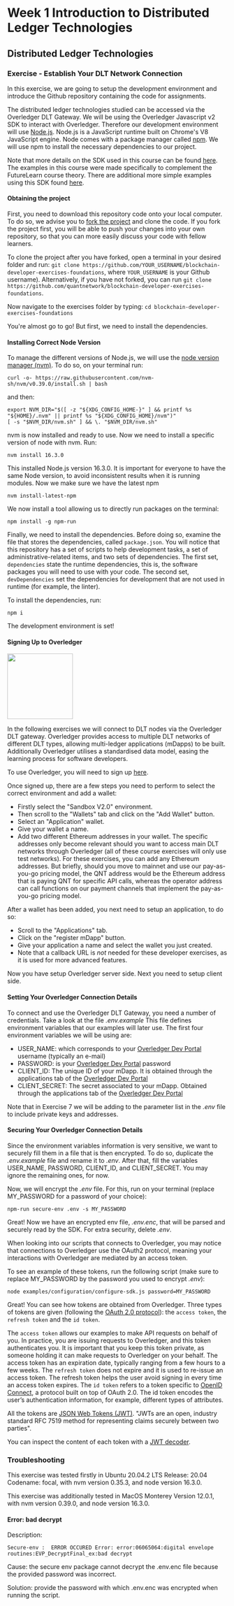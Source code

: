 # Week 1 Introduction to Distributed Ledger Technologies

## Distributed Ledger Technologies

### Exercise - Establish Your DLT Network Connection

In this exercise, we are going to setup the development environment and introduce the Github repository containing the code for assignments. 

The distributed ledger technologies studied can be accessed via the Overledger DLT Gateway. We will be using the Overledger Javascript v2 SDK to interact with Overledger. Therefore our development environment will use [Node.js](https://nodejs.org/en/). Node.js is a JavaScript runtime built on Chrome's V8 JavaScript engine. Node comes with a package manager called [npm](https://www.npmjs.com/). We will use npm to install the necessary dependencies to our project.

Note that more details on the SDK used in this course can be found [here](https://github.com/quantnetwork/overledger-sdk-javascript-v2). The examples in this course were made specifically to complement the FutureLearn course theory. There are additional more simple examples using this SDK found [here](https://github.com/quantnetwork/overledger-sdk-javascript-v2/tree/develop/examples).

#### Obtaining the project
First, you need to download this repository code onto your local computer. To do so, we advise you to [fork the project](https://docs.github.com/en/get-started/quickstart/fork-a-repo) and clone the code. If you fork the project first, you will be able to push your changes into your own repository, so that you can more easily discuss your code with fellow learners.

To clone the project after you have forked, open a terminal in your desired folder and run: `git clone https://github.com/YOUR_USERNAME/blockchain-developer-exercises-foundations`, where `YOUR_USERNAME` is your Github username). Alternatively, if you have not forked, you can run `git clone https://github.com/quantnetwork/blockchain-developer-exercises-foundations`.

Now navigate to the exercises folder by typing:
`cd blockchain-developer-exercises-foundations`

You're almost go to go! But first, we need to install the dependencies.

#### Installing Correct Node Version

To manage the different versions of Node.js, we will use the [node version manager (nvm)](https://github.com/nvm-sh/nvm). To do so, on your terminal run:

```
curl -o- https://raw.githubusercontent.com/nvm-sh/nvm/v0.39.0/install.sh | bash
```

and then:

````
export NVM_DIR="$([ -z "${XDG_CONFIG_HOME-}" ] && printf %s "${HOME}/.nvm" || printf %s "${XDG_CONFIG_HOME}/nvm")"
[ -s "$NVM_DIR/nvm.sh" ] && \. "$NVM_DIR/nvm.sh"
````

nvm is now installed and ready to use. Now we need to install a specific version of node with nvm. Run:

```
nvm install 16.3.0
```

This installed Node.js version 16.3.0. It is important for everyone to have the same Node version, to avoid inconsistent results when it is running modules. Now we make sure we have the latest npm

```
nvm install-latest-npm
```

We now install a tool allowing us to directly run packages on the terminal:

```
npm install -g npm-run
```

Finally, we need to install the dependencies. Before doing so, examine the file that stores the dependencies, called `package.json`. You will notice that this repository has a set of scripts to help development tasks, a set of administrative-related items, and two sets of dependencies. The first set, `dependencies` state the runtime dependencies, this is, the software packages you will need to use with your code. The second set, `devDependencies` set the dependencies for development that are not used in runtime (for example, the linter).

To install the dependencies, run:

```
npm i
```

The development environment is set! 

#### Signing Up to Overledger


<img src="https://avatars1.githubusercontent.com/u/31103999?s=400&v=4" width="150">

In the following exercises we will connect to DLT nodes via the Overledger DLT gateway. Overledger provides access to multiple DLT networks of different DLT types, allowing multi-ledger applications (mDapps) to be built. Additionally Overledger utilises a standardised data model, easing the learning process for software developers.

To use Overledger, you will need to sign up [here](https://developer.quant.network/). 

Once signed up, there are a few steps you need to perform to select the correct environment and add a wallet:

- Firstly select the "Sandbox V2.0" environment.
- Then scroll to the "Wallets" tab and click on the "Add Wallet" button. 
- Select an "Application" wallet. 
- Give your wallet a name.
- Add two different Ethereum addresses in your wallet. The specific addresses only become relevant should you want to access main DLT networks through Overledger (all of these course exercises will only use test networks). For these exercises, you can add any Ethereum addresses. But briefly, should you move to mainnet and use our pay-as-you-go pricing model, the QNT address would be the Ethereum address that is paying QNT for specific API calls, whereas the operator address can call functions on our payment channels that implement the pay-as-you-go pricing model.  

After a wallet has been added, you next need to setup an application, to do so:

- Scroll to the "Applications" tab.
- Click on the "register mDapp" button.
- Give your application a name and select the wallet you just created.
- Note that a callback URL is *not* needed for these developer exercises, as it is used for more advanced features.

Now you have setup Overledger server side. Next you need to setup client side.

#### Setting Your Overledger Connection Details

To connect and use the Overledger DLT Gateway, you need a number of credentials. Take a look at the file *.env.example* This file defines environment variables that our examples will later use. The first four environment variables we will be using are:

- USER_NAME: which corresponds to your [Overledger Dev Portal](https://developer.quant.network/login) username (typically an e-mail)
- PASSWORD: is your [Overledger Dev Portal](https://developer.quant.network/login) password
- CLIENT_ID: The unique ID of your mDapp. It is obtained through the applications tab of the [Overledger Dev Portal](https://developer.quant.network/user/applications) 
- CLIENT_SECRET: The secret associated to your mDapp. Obtained through the applications tab of the [Overledger Dev Portal](https://developer.quant.network/user/applications) 

Note that in Exercise 7 we will be adding to the parameter list in the *.env* file to include private keys and addresses.


#### Securing Your Overledger Connection Details

Since the environment variables information is very sensitive, we want to securely fill them in a file that is then encrypted. To do so, duplicate the *.env.example* file and rename it to *.env*. After that, fill the variables USER_NAME, PASSWORD, CLIENT_ID, and CLIENT_SECRET. You may ignore the remaining ones, for now.

Now, we will encrypt the *.env* file. For this, run on your terminal (replace MY_PASSWORD for a password of your choice):

```
npm-run secure-env .env -s MY_PASSWORD
```

Great! Now we have an encrypted env file, *.env.enc*, that will be parsed and securely read by the SDK. For extra security, delete *.env*.

When looking into our scripts that connects to Overledger, you may notice that connections to Overledger use the OAuth2 protocol, meaning your interactions with Overledger are mediated by an access token.

To see an example of these tokens, run the following script (make sure to replace MY_PASSWORD by the password you used to encrypt *.env*):

```
node examples/configuration/configure-sdk.js password=MY_PASSWORD
```

Great! You can see how tokens are obtained from Overledger. Three types of tokens are given (following the [OAuth 2.0 protocol](https://oauth.net/2/)): the `access token`, the `refresh token` and the `id token`. 

The `access token` allows our examples to make API requests on behalf of you. In practice, you are issuing requests to Overledger, and this token authenticates you. It is important that you keep this token private, as someone holding it can make requests to Overledger on your behalf. The access token has an expiration date, typically ranging from a few hours to a few weeks. The `refresh token` does not expire and it is used to re-issue an access token. The refresh token helps the user avoid signing in every time an access token expires. The `id token` refers to a token specific to [OpenID Connect](https://openid.net/connect/), a protocol built on top of OAuth 2.0. The id token encodes the user’s authentication information, for example, different types of attributes.

All the tokens are [JSON Web Tokens (JWT)](https://en.wikipedia.org/wiki/JSON_Web_Token). "JWTs are an open, industry standard RFC 7519 method for representing claims securely between two parties".

You can inspect the content of each token with a [JWT decoder](https://jwt.io/). 


### Troubleshooting
This exercise was tested firstly in Ubuntu 20.04.2 LTS Release: 20.04 Codename: focal, with nvm version 0.35.3, and node version 16.3.0. 

This exercise was additionally tested in MacOS Monterey Version 12.0.1, with nvm version 0.39.0, and node version 16.3.0. 

#### Error: bad decrypt 

Description:

```
Secure-env :  ERROR OCCURED Error: error:06065064:digital envelope routines:EVP_DecryptFinal_ex:bad decrypt
```

Cause: the secure env package cannot decrypt the .env.enc file because the provided password was incorrect.

Solution: provide the password with which .env.enc was encrypted when running the script.

